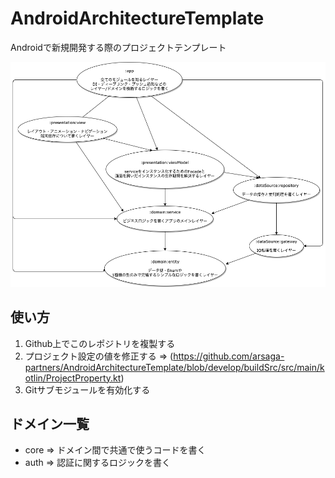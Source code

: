 # AndroidArchitectureTemplate
Androidで新規開発する際のプロジェクトテンプレート

![Diagram](document/ArchitectureDiagram.png)

## 使い方
1. Github上でこのレポジトリを複製する
2. プロジェクト設定の値を修正する => (https://github.com/arsaga-partners/AndroidArchitectureTemplate/blob/develop/buildSrc/src/main/kotlin/ProjectProperty.kt)
3. Gitサブモジュールを有効化する

## ドメイン一覧
- core => ドメイン間で共通で使うコードを書く
- auth => 認証に関するロジックを書く
